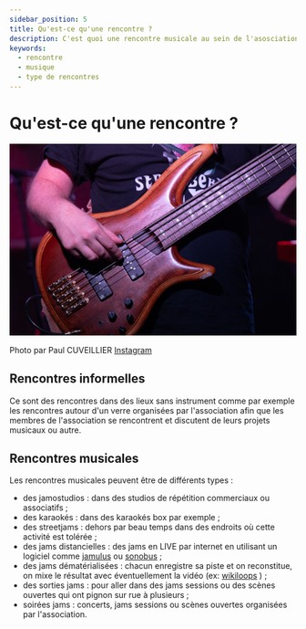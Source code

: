 ```yaml
---
sidebar_position: 5
title: Qu'est-ce qu'une rencontre ? 
description: C'est quoi une rencontre musicale au sein de l'asosciation
keywords:
  - rencontre
  - musique
  - type de rencontres
---
```


# Qu'est-ce qu'une rencontre ?

![Basse](/img/E68A4076_Paul_CUVEILLIER.jpg)

Photo par Paul CUVEILLIER [Instagram](https://www.instagram.com/paulo_pict)

## Rencontres informelles

Ce sont des rencontres dans des lieux sans instrument comme par exemple les rencontres autour d'un verre organisées par l'association afin
que les membres de l'association se rencontrent et discutent de leurs projets musicaux ou autre.

## Rencontres musicales

Les rencontres musicales peuvent être de différents types :

- des jamostudios : dans des studios de répétition commerciaux ou associatifs ;
- des karaokés : dans des karaokés box par exemple ;
- des streetjams : dehors par beau temps dans des endroits où cette activité est tolérée ;
- des jams distancielles : des jams en LIVE par internet en utilisant un logiciel comme [jamulus](https://jamulus.io) ou [sonobus](https://www.sonobus.net) ;
- des jams dématérialisées : chacun enregistre sa piste et on reconstitue, on mixe le résultat avec éventuellement la vidéo (ex: [wikiloops](https://wikiloops.com) ) ;
- des sorties jams : pour aller dans des jams sessions ou des scènes ouvertes qui ont pignon sur rue à plusieurs ;
- soirées jams : concerts, jams sessions ou scènes ouvertes organisées par l'association.